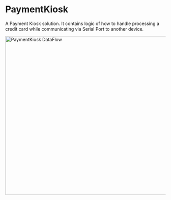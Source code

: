 PaymentKiosk
============

A Payment Kiosk solution. It contains logic of how to handle processing a credit card while communicating via Serial Port to another device.


<a href="http://www.flickr.com/photos/93494504@N04/8514012863/" title="PaymentKiosk DataFlow by mozvat, on Flickr"><img src="http://farm9.staticflickr.com/8236/8514012863_4d5738bba8_z.jpg" width="640" height="498" alt="PaymentKiosk DataFlow"></a>
